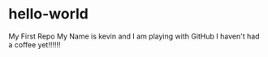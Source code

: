 # hello-world
My First Repo
My Name is kevin and I am playing with GitHub
I haven't had a coffee yet!!!!!!
